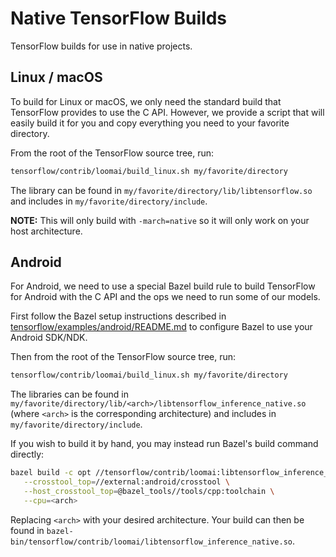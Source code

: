 # Native TensorFlow Builds

TensorFlow builds for use in native projects.

## Linux / macOS

To build for Linux or macOS, we only need the standard build that TensorFlow
provides to use the C API. However, we provide a script that will easily build
it for you and copy everything you need to your favorite directory.

From the root of the TensorFlow source tree, run:
```sh
tensorflow/contrib/loomai/build_linux.sh my/favorite/directory
```

The library can be found in `my/favorite/directory/lib/libtensorflow.so` and
includes in `my/favorite/directory/include`.

**NOTE:** This will only build with `-march=native` so it will only work on
your host architecture.

## Android

For Android, we need to use a special Bazel build rule to build TensorFlow for
Android with the C API and the ops we need to run some of our models.

First follow the Bazel setup instructions described in
[tensorflow/examples/android/README.md](../../examples/android/README.md) to
configure Bazel to use your Android SDK/NDK.

Then from the root of the TensorFlow source tree, run:
```sh
tensorflow/contrib/loomai/build_linux.sh my/favorite/directory
```

The libraries can be found in
`my/favorite/directory/lib/<arch>/libtensorflow_inference_native.so` (where
`<arch>` is the corresponding architecture) and includes in
`my/favorite/directory/include`.

If you wish to build it by hand, you may instead run Bazel's build command
directly:
``` sh
bazel build -c opt //tensorflow/contrib/loomai:libtensorflow_inference_native.so \
   --crosstool_top=//external:android/crosstool \
   --host_crosstool_top=@bazel_tools//tools/cpp:toolchain \
   --cpu=<arch>
```

Replacing `<arch>` with your desired architecture. Your build can then be found
in `bazel-bin/tensorflow/contrib/loomai/libtensorflow_inference_native.so`.
